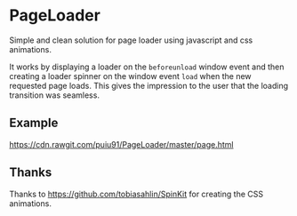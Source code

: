# PageLoader

Simple and clean solution for page loader using javascript and css animations. 

It works by displaying a loader on the `beforeunload` window event and then creating a loader spinner on the window event `load` when the new requested page loads. This gives the impression to the user that the loading transition was seamless.
 
## Example

https://cdn.rawgit.com/puiu91/PageLoader/master/page.html

## Thanks

Thanks to https://github.com/tobiasahlin/SpinKit for creating the CSS animations.